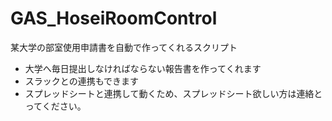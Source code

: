 # GAS_HoseiRoomControl
某大学の部室使用申請書を自動で作ってくれるスクリプト

- 大学へ毎日提出しなければならない報告書を作ってくれます
- スラックとの連携もできます
- スプレッドシートと連携して動くため、スプレッドシート欲しい方は連絡とってください。
